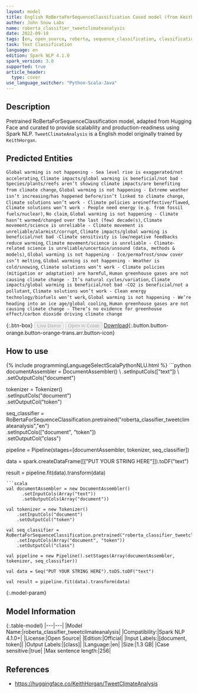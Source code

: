 ```yaml
---
layout: model
title: English RoBertaForSequenceClassification Cased model (from KeithHorgan)
author: John Snow Labs
name: roberta_classifier_tweetclimateanalysis
date: 2022-09-19
tags: [en, open_source, roberta, sequence_classification, classification]
task: Text Classification
language: en
edition: Spark NLP 4.1.0
spark_version: 3.0
supported: true
article_header:
  type: cover
use_language_switcher: "Python-Scala-Java"
---
```


## Description

Pretrained RoBertaForSequenceClassification model, adapted from Hugging Face and curated to provide scalability and production-readiness using Spark NLP. `TweetClimateAnalysis` is a English model originally trained by `KeithHorgan`.

## Predicted Entities

`Global warming is not happening - Sea level rise is exaggerated/not accelerating`, `Climate impacts/global warming is beneficial/not bad -Species/plants/reefs aren’t showing climate impacts/are benefiting from climate change`, `Global warming is not happening - Extreme weather isn’t increasing/has happened before/isn’t linked to climate change`, `Climate solutions won’t work - Climate policies areineffective/flawed`, `Climate solutions won’t work - People need energy (e.g. from fossil fuels/nuclear)`, `No claim`, `Global warming is not happening - Climate hasn’t warmed/changed over the last (few) decade(s)`, `Climate movement/science is unreliable - Climate movement is unreliable/alarmist/corrupt`, `Climate impacts/global warming is beneficial/not bad -Climate sensitivity is low/negative feedbacks reduce warming`, `Climate movement/science is unreliable - Climate-related science is unreliable/uncertain/unsound (data, methods & models)`, `Global warming is not happening - Ice/permafrost/snow cover isn’t melting`, `Global warming is not happening - Weather is cold/snowing`, `Climate solutions won’t work - Climate policies (mitigation or adaptation) are harmful`, `Human greenhouse gases are not causing climate change - It’s natural cycles/variation`, `Climate impacts/global warming is beneficial/not bad -CO2 is beneficial/not a pollutant`, `Climate solutions won’t work - Clean energy technology/biofuels won’t work`, `Global warming is not happening - We’re heading into an ice age/global cooling`, `Human greenhouse gases are not causing climate change - There’s no evidence for greenhouse effect/carbon dioxide driving climate change`

{:.btn-box}
<button class="button button-orange" disabled>Live Demo</button>
<button class="button button-orange" disabled>Open in Colab</button>
[Download](https://s3.amazonaws.com/auxdata.johnsnowlabs.com/public/models/roberta_classifier_tweetclimateanalysis_en_4.1.0_3.0_1663598494312.zip){:.button.button-orange.button-orange-trans.arr.button-icon}

## How to use



<div class="tabs-box" markdown="1">
{% include programmingLanguageSelectScalaPythonNLU.html %}
```python
documentAssembler = DocumentAssembler() \
    .setInputCols(["text"]) \
    .setOutputCols("document")

tokenizer = Tokenizer() \
    .setInputCols("document") \
    .setOutputCol("token")

seq_classifier = RoBertaForSequenceClassification.pretrained("roberta_classifier_tweetclimateanalysis","en") \
    .setInputCols(["document", "token"]) \
    .setOutputCol("class")
    
pipeline = Pipeline(stages=[documentAssembler, tokenizer, seq_classifier])

data = spark.createDataFrame([["PUT YOUR STRING HERE"]]).toDF("text")

result = pipeline.fit(data).transform(data)
```
```scala
val documentAssembler = new DocumentAssembler() 
      .setInputCols(Array("text")) 
      .setOutputCols(Array("document"))
      
val tokenizer = new Tokenizer()
    .setInputCols("document")
    .setOutputCol("token")
 
val seq_classifier = RoBertaForSequenceClassification.pretrained("roberta_classifier_tweetclimateanalysis","en") 
    .setInputCols(Array("document", "token"))
    .setOutputCol("class")
   
val pipeline = new Pipeline().setStages(Array(documentAssembler, tokenizer, seq_classifier))

val data = Seq("PUT YOUR STRING HERE").toDS.toDF("text")

val result = pipeline.fit(data).transform(data)
```
</div>

{:.model-param}
## Model Information

{:.table-model}
|---|---|
|Model Name:|roberta_classifier_tweetclimateanalysis|
|Compatibility:|Spark NLP 4.1.0+|
|License:|Open Source|
|Edition:|Official|
|Input Labels:|[document, token]|
|Output Labels:|[class]|
|Language:|en|
|Size:|1.3 GB|
|Case sensitive:|true|
|Max sentence length:|256|

## References

- https://huggingface.co/KeithHorgan/TweetClimateAnalysis